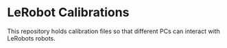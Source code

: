 # LeRobot Calibrations
This repository holds calibration files so that different PCs can interact with LeRobots robots.
